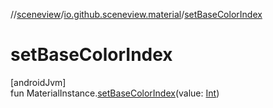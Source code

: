 //[sceneview](../../index.md)/[io.github.sceneview.material](index.md)/[setBaseColorIndex](set-base-color-index.md)

# setBaseColorIndex

[androidJvm]\
fun MaterialInstance.[setBaseColorIndex](set-base-color-index.md)(value: [Int](https://kotlinlang.org/api/latest/jvm/stdlib/kotlin/-int/index.html))
